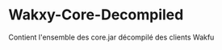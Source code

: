 Wakxy-Core-Decompiled
=====================

Contient l'ensemble des core.jar décompilé des clients Wakfu
